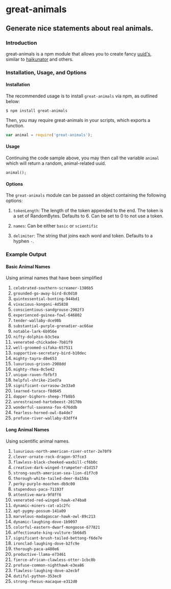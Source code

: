 # great-animals
## Generate nice statements about real animals.

### Introduction

great-animals is a npm module that allows you to create fancy [uuid's](https://en.wikipedia.org/wiki/Universally_unique_identifier), similar to [haikunator](https://github.com/Atrox/haikunatorjs) and others.

### Installation, Usage, and Options


#### Installation

The recommended usage is to install `great-animals` via npm, as outlined below:

```
$ npm install great-animals
```

Then, you may require great-animals in your scripts, which exports a function.

``` js
var animal = require('great-animals');
```

#### Usage

Continuing the code sample above, you may then call the variable `animal` which will return a random, animal-related uuid.

```
animal();
```

#### Options

The `great-animals` module can be passed an object containing the following options:

1. `tokenLength`: The length of the token appended to the end. The token is a set of RandomBytes. Defaults to 6. Can be set to 0 to not use a token.

2. `names`: Can be either `basic` or `scientific`

3. `delimiter`: The string that joins each word and token. Defaults to a hyphen `-`.


### Example Output

#### Basic Animal Names

Using animal names that have been simplified

1. `celebrated-southern-screamer-1386b5`
2. `grounded-go-away-bird-8c0d10`
3. `quintessential-bunting-944bd1`
4. `vivacious-kongoni-4d5838`
5. `conscientious-sandgrouse-2902f3`
6. `experienced-guinea-fowl-646802`
7. `tender-wallaby-dce98b`
8. `substantial-purple-grenadier-ac66ae`
9. `notable-lark-6b956e`
10. `nifty-dolphin-b3c5ea`
11. `venerated-chickadee-7b81f9`
12. `well-groomed-sifaka-657511`
13. `supportive-secretary-bird-b10dec`
14. `mighty-tayra-d8e653`
15. `luxurious-grison-2908dd`
16. `mighty-rhea-0c5e42`
17. `unique-raven-fbfbf3`
18. `helpful-shrike-21ed7a`
19. `significant-currasow-2e33a0`
20. `learned-turaco-f8d645`
21. `dapper-bighorn-sheep-7fb8b5`
22. `unrestrained-hartebeest-20170b`
23. `wonderful-savanna-fox-676ddb`
24. `fearless-horned-owl-8a4de7`
25. `profuse-river-wallaby-83dff4`

#### Long Animal Names

Using scientific animal names.

1. `luxurious-north-american-river-otter-2e70f9`
2. `clever-ornate-rock-dragon-97fce3`
3. `flawless-black-cheeked-waxbill-cf6b0c`
4. `creative-dark-winged-trumpeter-d1d157`
5. `strong-south-american-sea-lion-d1f7c0`
6. `thorough-white-tailed-deer-0a158a`
7. `perky-purple-moorhen-db9c00`
8. `stupendous-paca-71193f`
9. `attentive-mara-9f8ff6`
10. `venerated-red-winged-hawk-e74ba8`
11. `dynamic-miners-cat-a1c2fc`
12. `apt-pygmy-possum-141a09`
13. `marvelous-madagascar-hawk-owl-89c213`
14. `dynamic-laughing-dove-1b9097`
15. `colorful-eastern-dwarf-mongoose-677821`
16. `affectionate-king-vulture-5b66d5`
17. `significant-brush-tailed-bettong-f6de7e`
18. `ironclad-laughing-dove-b2fc9e`
19. `thorough-paca-a480e6`
20. `productive-llama-e73461`
21. `fierce-african-clawless-otter-1cbc8b`
22. `profuse-common-nighthawk-e3ea86`
23. `flawless-laughing-dove-a2ecbf`
24. `dutiful-python-353ec0`
25. `strong-rhesus-macaque-e312d0`
